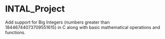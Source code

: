 # INTAL_Project
Add support for Big Integers (numbers greater than 18446744073709551615) in C along with basic mathematical operations and functions.
